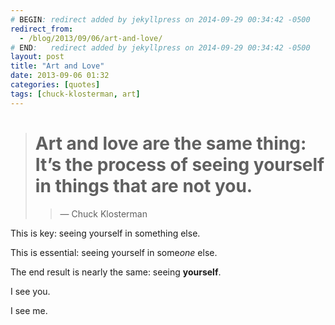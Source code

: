 ```yaml
---
# BEGIN: redirect added by jekyllpress on 2014-09-29 00:34:42 -0500
redirect_from:
  - /blog/2013/09/06/art-and-love/
# END:   redirect added by jekyllpress on 2014-09-29 00:34:42 -0500
layout: post
title: "Art and Love"
date: 2013-09-06 01:32
categories: [quotes]
tags: [chuck-klosterman, art]
---
```

> # Art and love are the same thing: It’s the process of seeing yourself in things that are not you. 
>> &mdash; Chuck Klosterman

This is key: seeing yourself in something else.

This is essential: seeing yourself in some*one* else.

The end result is nearly the same: seeing **yourself**.

I see you.

I see me.
